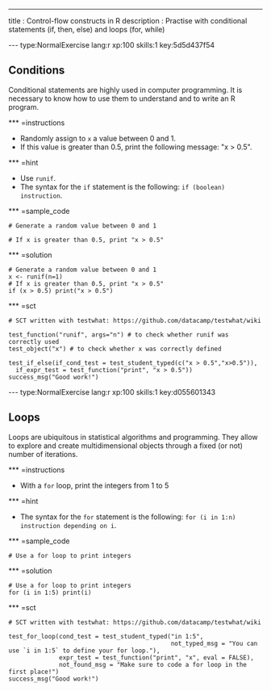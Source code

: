 ---
title       : Control-flow constructs in R
description : Practise with conditional statements (if, then, else) and loops (for, while)

--- type:NormalExercise lang:r xp:100 skills:1 key:5d5d437f54

## Conditions

Conditional statements are highly used in computer programming.
It is necessary to know how to use them to understand and to write an R program.

*** =instructions
- Randomly assign to `x` a value between 0 and 1.
- If this value is greater than 0.5, print the following message: "x > 0.5".

*** =hint
- Use `runif`.
- The syntax for the `if` statement is the following: `if (boolean) instruction`.

*** =sample_code
```{r}
# Generate a random value between 0 and 1

# If x is greater than 0.5, print "x > 0.5"

```

*** =solution
```{r}
# Generate a random value between 0 and 1
x <- runif(n=1)
# If x is greater than 0.5, print "x > 0.5"
if (x > 0.5) print("x > 0.5")
```

*** =sct
```{r}
# SCT written with testwhat: https://github.com/datacamp/testwhat/wiki

test_function("runif", args="n") # to check whether runif was correctly used
test_object("x") # to check whether x was correctly defined

test_if_else(if_cond_test = test_student_typed(c("x > 0.5","x>0.5")), 
  if_expr_test = test_function("print", "x > 0.5")) 
success_msg("Good work!")
```

--- type:NormalExercise lang:r xp:100 skills:1 key:d055601343
## Loops

Loops are ubiquitous in statistical algorithms and programming.
They allow to explore and create multidimensional objects through a fixed (or not) number of iterations.

*** =instructions
- With a `for` loop, print the integers from 1 to 5

*** =hint
- The syntax for the `for` statement is the following: `for (i in 1:n) instruction depending on i`.

*** =sample_code
```{r}
# Use a for loop to print integers

```

*** =solution
```{r}
# Use a for loop to print integers
for (i in 1:5) print(i)
```

*** =sct
```{r}
# SCT written with testwhat: https://github.com/datacamp/testwhat/wiki

test_for_loop(cond_test = test_student_typed("in 1:5",
                                             not_typed_msg = "You can use `i in 1:5` to define your for loop."),
              expr_test = test_function("print", "x", eval = FALSE),
              not_found_msg = "Make sure to code a for loop in the first place!")
success_msg("Good work!")
```
